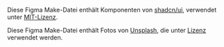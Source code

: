 Diese Figma Make-Datei enthält Komponenten von [shadcn/ui](https://ui.shadcn.com/), verwendet unter [MIT-Lizenz](https://github.com/shadcn-ui/ui/blob/main/LICENSE.md).

Diese Figma Make-Datei enthält Fotos von [Unsplash](https://unsplash.com), die unter [Lizenz](https://unsplash.com/license) verwendet werden.